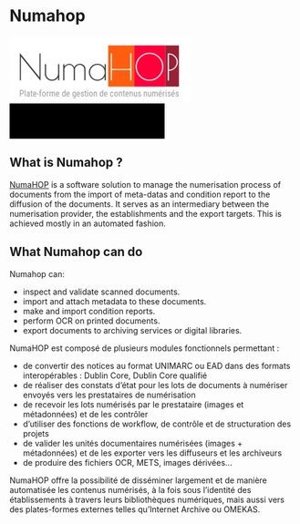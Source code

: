 # Numahop 

<div style="background-color: var(--nh-white); max-width: fit-content;">
    <img src="./assets/numahop_logo.png" alt="The NumaHOP logo" />
</div>

<div style="display: flex; flex-direction: row; padding: 1rem; background-color: black; max-width: fit-content">
    <div style="width: 30px; height: 30px; background-color: var(--nh-white)"></div>
    <div style="width: 30px; height: 30px; background-color: var(--nh-light-grey)"></div>
    <div style="width: 30px; height: 30px; background-color: var(--nh-dark-grey)"></div>
    <div style="width: 30px; height: 30px; background-color: var(--nh-black)"></div>
    <div style="width: 30px; height: 30px; background-color: var(--nh-yellow)"></div>
    <div style="width: 30px; height: 30px; background-color: var(--nh-orange)"></div>
    <div style="width: 30px; height: 30px; background-color: var(--nh-light-red)"></div>
    <div style="width: 30px; height: 30px; background-color: var(--nh-dark-red)"></div>
</div>

## What is Numahop ?
[NumaHOP](https://www.numahop.fr/) is a software solution to manage the numerisation process of documents from the import of meta-datas and condition report to the diffusion of the documents. It serves as an intermediary between the numerisation provider, the establishments and the export targets. This is achieved mostly in an automated fashion.

## What Numahop can do
Numahop can:
- inspect and validate scanned documents.
- import and attach metadata to these documents.
- make and import condition reports. 
- perform OCR on printed documents.
- export documents to archiving services or digital libraries.

NumaHOP est composé de plusieurs modules fonctionnels permettant :
- de convertir des notices au format UNIMARC ou EAD dans des formats interopérables : Dublin Core, Dublin Core qualifié
- de réaliser des constats d’état pour les lots de documents à numériser envoyés vers les prestataires de numérisation
- de recevoir les lots numérisés par le prestataire (images et métadonnées) et de les contrôler
- d’utiliser des fonctions de workflow, de contrôle et de structuration des projets
- de valider les unités documentaires numérisées (images + métadonnées) et de les exporter vers les diffuseurs et les archiveurs
- de produire des fichiers OCR, METS, images dérivées...

NumaHOP offre la possibilité de disséminer largement et de manière automatisée les contenus numérisés, à la fois sous l’identité des établissements à travers leurs bibliothèques numériques, mais aussi vers des plates-formes externes telles qu’Internet Archive ou OMEKAS.
